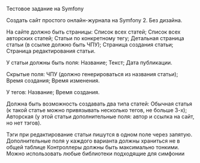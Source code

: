 Тестовое задание на Symfony

Создать сайт простого онлайн-журнала на Symfony 2. Без дизайна. 

На сайте должно быть страницы:
Список всех статей;
Список всех авторских статей;
Статьи по конкретному тегу;
Детальная страница статьи (в ссылке должно быть ЧПУ);
Страница создания статьи;
Страница редактирования статьи. 

У статьи должны быть поля:
Название;
Текст;
Дата публикации.

Скрытые поля:
ЧПУ (должно генерироваться из названия статьи);
Время создания;
Время изменения.

У тегов:
Название;
Время создания. 

Должна быть возможность создавать два типа статей:
Обычная статья (к такой статье можно привязывать несколько тегов, не больше 3-х);
Авторская (у этой статьи дополнительные поля: автор и ссылка на сайт, но нет тэгов). 

Тэги при редактирование статьи пишутся в одном поле через запятую. 
Дополнительные поля у каждого варианта должны храниться не в общей таблице
Контроллеры должны быть максимально тонкими. 
Можно использовать любые библиотеки подходящие для симфонии
